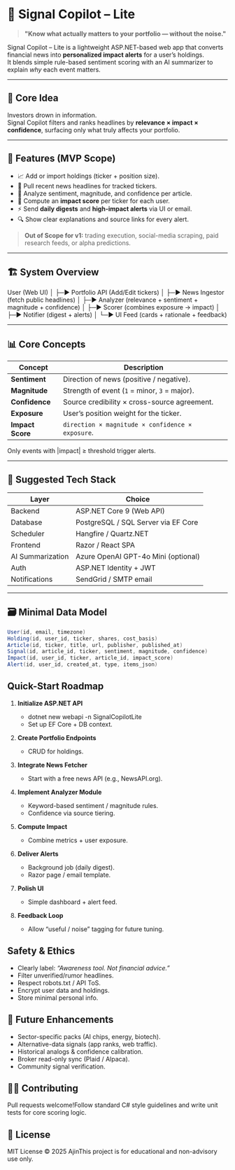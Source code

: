 # 🚦 Signal Copilot – Lite

> **"Know what actually matters to your portfolio — without the noise."**

Signal Copilot – Lite is a lightweight ASP.NET-based web app that converts financial news into **personalized impact alerts** for a user’s holdings.  
It blends simple rule-based sentiment scoring with an AI summarizer to explain _why_ each event matters.

---

## 🌟 Core Idea

Investors drown in information.  
Signal Copilot filters and ranks headlines by **relevance × impact × confidence**, surfacing only what truly affects your portfolio.

---

## 🧩 Features (MVP Scope)

- 📈 Add or import holdings (ticker + position size).
- 📰 Pull recent news headlines for tracked tickers.
- 🤖 Analyze sentiment, magnitude, and confidence per article.
- 🧮 Compute an **impact score** per ticker for each user.
- ⚡ Send **daily digests** and **high-impact alerts** via UI or email.
- 🔍 Show clear explanations and source links for every alert.

> **Out of Scope for v1:** trading execution, social-media scraping, paid research feeds, or alpha predictions.

---

## 🏗️ System Overview

User (Web UI)
│
├─► Portfolio API (Add/Edit tickers)
│
├─► News Ingestor (fetch public headlines)
│
├─► Analyzer (relevance + sentiment + magnitude + confidence)
│
├─► Scorer (combines exposure → impact)
│
├─► Notifier (digest + alerts)
│
└─► UI Feed (cards + rationale + feedback)

---

## 📊 Core Concepts

| Concept          | Description                                      |
| ---------------- | ------------------------------------------------ |
| **Sentiment**    | Direction of news (positive / negative).         |
| **Magnitude**    | Strength of event (`1` = minor, `3` = major).    |
| **Confidence**   | Source credibility × cross-source agreement.     |
| **Exposure**     | User’s position weight for the ticker.           |
| **Impact Score** | `direction × magnitude × confidence × exposure`. |

Only events with |impact| ≥ threshold trigger alerts.

---

## 🧱 Suggested Tech Stack

| Layer            | Choice                              |
| ---------------- | ----------------------------------- |
| Backend          | ASP.NET Core 9 (Web API)            |
| Database         | PostgreSQL / SQL Server via EF Core |
| Scheduler        | Hangfire / Quartz.NET               |
| Frontend         | Razor / React SPA                   |
| AI Summarization | Azure OpenAI GPT-4o Mini (optional) |
| Auth             | ASP.NET Identity + JWT              |
| Notifications    | SendGrid / SMTP email               |

---

## 🗃️ Minimal Data Model

```csharp
User(id, email, timezone)
Holding(id, user_id, ticker, shares, cost_basis)
Article(id, ticker, title, url, publisher, published_at)
Signal(id, article_id, ticker, sentiment, magnitude, confidence)
Impact(id, user_id, ticker, article_id, impact_score)
Alert(id, user_id, created_at, type, items_json)

```

## Quick-Start Roadmap

1.  **Initialize ASP.NET API**

    - dotnet new webapi -n SignalCopilotLite
    - Set up EF Core + DB context.

2.  **Create Portfolio Endpoints**

    - CRUD for holdings.

3.  **Integrate News Fetcher**

    - Start with a free news API (e.g., NewsAPI.org).

4.  **Implement Analyzer Module**

    - Keyword-based sentiment / magnitude rules.
    - Confidence via source tiering.

5.  **Compute Impact**

    - Combine metrics + user exposure.

6.  **Deliver Alerts**

    - Background job (daily digest).
    - Razor page / email template.

7.  **Polish UI**

    - Simple dashboard + alert feed.

8.  **Feedback Loop**

    - Allow “useful / noise” tagging for future tuning.

## Safety & Ethics

- Clearly label: _“Awareness tool. Not financial advice.”_
- Filter unverified/rumor headlines.
- Respect robots.txt / API ToS.
- Encrypt user data and holdings.
- Store minimal personal info.

## 🧭 Future Enhancements

- Sector-specific packs (AI chips, energy, biotech).
- Alternative-data signals (app ranks, web traffic).
- Historical analogs & confidence calibration.
- Broker read-only sync (Plaid / Alpaca).
- Community signal verification.

## 🧑‍💻 Contributing

Pull requests welcome!Follow standard C# style guidelines and write unit tests for core scoring logic.

## 📜 License

MIT License © 2025 AjinThis project is for educational and non-advisory use only.
